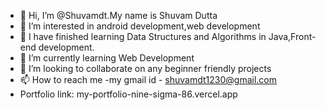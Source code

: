- 👋 Hi, I’m @Shuvamdt.My name is Shuvam Dutta
- 👀 I’m interested in android development,web development
- 🌱 I have finished learning Data Structures and Algorithms in Java,Front-end development.
- 🌱 I’m currently learning Web Development
- 💞️ I’m looking to collaborate on any beginner friendly projects
- 📫 How to reach me -my gmail id - shuvamdt1230@gmail.com
- Portfolio link: my-portfolio-nine-sigma-86.vercel.app

<!---
Shuvamdt/Shuvamdt is a ✨ special ✨ repository because its `README.md` (this file) appears on your GitHub profile.
You can click the Preview link to take a look at your changes.
--->
